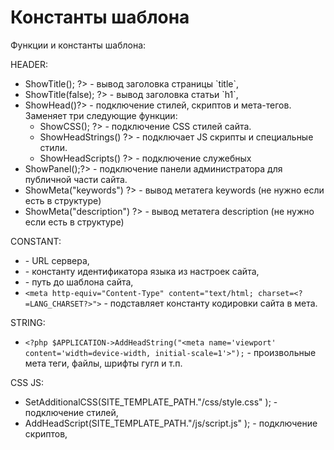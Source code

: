 # Константы шаблона
Функции и константы шаблона:

HEADER:
- <?php $APPLICATION->ShowTitle(); ?> - вывод заголовка страницы `title`,
- <?php $APPLICATION->ShowTitle(false); ?> - вывод заголовка статьи `h1`,
- <?$APPLICATION->ShowHead()?> - подключение стилей, скриптов и мета-тегов. Заменяет три следующие функции:
  - <? $APPLICATION->ShowCSS(); ?> - подключение CSS стилей сайта.
  - <? $APPLICATION->ShowHeadStrings() ?> - подключает JS скрипты и специальные стили.
  - <? $APPLICATION->ShowHeadScripts() ?> - подключение служебных
- <?$APPLICATION->ShowPanel();?> - подключение панели администратора для публичной части сайта.
- <? $APPLICATION->ShowMeta("keywords") ?> - вывод метатега keywords (не нужно если есть в структуре)
- <? $APPLICATION->ShowMeta("description") ?> - вывод метатега description (не нужно если есть в структуре)

CONSTANT:
- <?=SITE_SERVER_NAME?> - URL сервера,
- <?=LANGUAGE_ID?> - константу идентификатора языка из настроек сайта,
- <?= SITE_TEMPLATE_PATH?> - путь до шаблона сайта,
- `<meta http-equiv="Content-Type" content="text/html; charset=<?=LANG_CHARSET?>">` - подставляет константу кодировки сайта в мета.

STRING:
- `<?php $APPLICATION->AddHeadString("<meta name='viewport' content='width=device-width, initial-scale=1'>");` - произвольные мета теги, файлы, шрифты гугл и т.п.

CSS JS:
- <?php $APPLICATION->SetAdditionalCSS(SITE_TEMPLATE_PATH."/css/style.css" ); - подключение стилей,
- <?php $APPLICATION->AddHeadScript(SITE_TEMPLATE_PATH."/js/script.js" ); - подключение скриптов,

